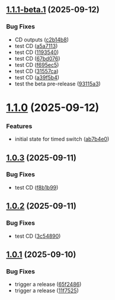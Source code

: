 ## [1.1.1-beta.1](https://github.com/rrivirr/rriv-firmware/compare/v1.1.0...v1.1.1-beta.1) (2025-09-12)


### Bug Fixes

* CD outputs ([c2b14b8](https://github.com/rrivirr/rriv-firmware/commit/c2b14b88c442c7a87dc59a619e7b70050763b43f))
* test CD ([a5a7113](https://github.com/rrivirr/rriv-firmware/commit/a5a7113fac2614bfaef0a782f0efa90702ba3c30))
* test CD ([1193540](https://github.com/rrivirr/rriv-firmware/commit/11935402e4e44c2c4f4aa2a63dc280bf4b9c0fae))
* test CD ([67bd076](https://github.com/rrivirr/rriv-firmware/commit/67bd0769a519264450753dedd31975973180031e))
* test CD ([f695ec5](https://github.com/rrivirr/rriv-firmware/commit/f695ec5c9d5860f6652198dc591c7273af0ef088))
* test CD ([31557ca](https://github.com/rrivirr/rriv-firmware/commit/31557cae2b4e0bbc0921e5b27da6c3359ada2955))
* test CD ([a39f5b4](https://github.com/rrivirr/rriv-firmware/commit/a39f5b435ff836e421f0a82ae84219bd2533bf21))
* test the beta pre-release ([93115a3](https://github.com/rrivirr/rriv-firmware/commit/93115a3d5b1867ed359b8fe325b06e18f42401c7))

# [1.1.0](https://github.com/rrivirr/rriv-firmware/compare/v1.0.3...v1.1.0) (2025-09-12)


### Features

* initial state for timed switch ([ab7b4e0](https://github.com/rrivirr/rriv-firmware/commit/ab7b4e00170e583e2d8e36a53ca0c368a7e2578c))

## [1.0.3](https://github.com/rrivirr/rriv-rust/compare/v1.0.2...v1.0.3) (2025-09-11)


### Bug Fixes

* test CD ([f8b1b99](https://github.com/rrivirr/rriv-rust/commit/f8b1b99aa8546a874f59ac845cd30a352c99060a))

## [1.0.2](https://github.com/rrivirr/rriv-rust/compare/v1.0.1...v1.0.2) (2025-09-11)


### Bug Fixes

* test CD ([3c54890](https://github.com/rrivirr/rriv-rust/commit/3c5489071c464d59564bbce49fd9cc80cd25cedc))

## [1.0.1](https://github.com/rrivirr/rriv-rust/compare/v1.0.0...v1.0.1) (2025-09-10)


### Bug Fixes

* trigger a release ([65f2486](https://github.com/rrivirr/rriv-rust/commit/65f2486243fc51a1cef4a2ee70f9131e584e1d1c))
* trigger a release ([11f7525](https://github.com/rrivirr/rriv-rust/commit/11f7525490e947f68514b272572729732b538a33))
